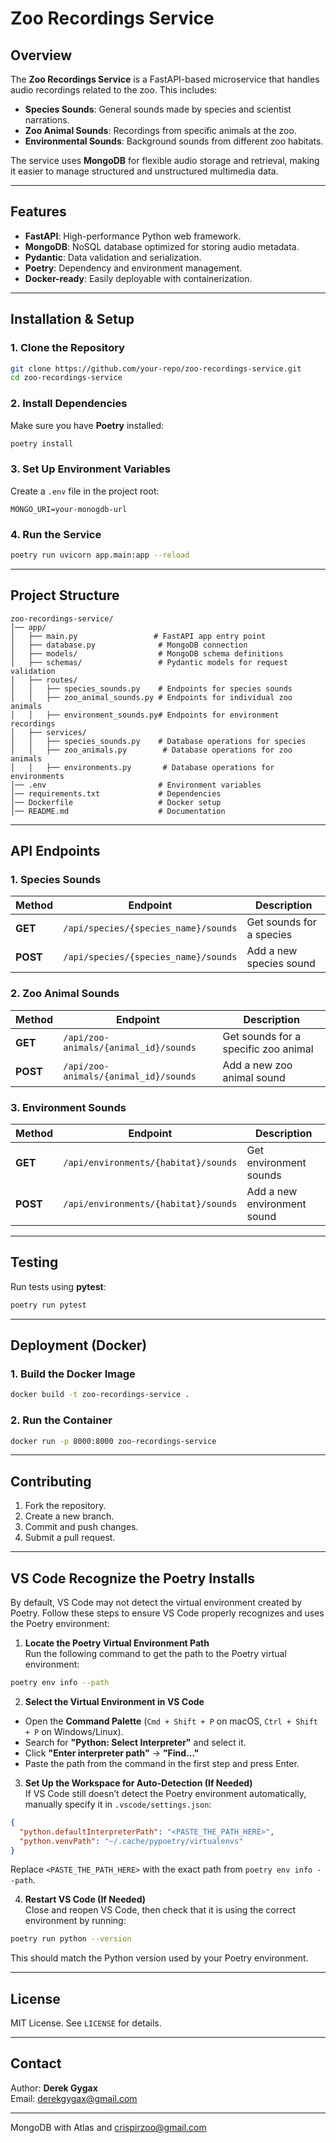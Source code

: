 # Zoo Recordings Service

## Overview
The **Zoo Recordings Service** is a FastAPI-based microservice that handles audio recordings related to the zoo. This includes:
- **Species Sounds**: General sounds made by species and scientist narrations.
- **Zoo Animal Sounds**: Recordings from specific animals at the zoo.
- **Environmental Sounds**: Background sounds from different zoo habitats.

The service uses **MongoDB** for flexible audio storage and retrieval, making it easier to manage structured and unstructured multimedia data.

---

## Features
- **FastAPI**: High-performance Python web framework.
- **MongoDB**: NoSQL database optimized for storing audio metadata.
- **Pydantic**: Data validation and serialization.
- **Poetry**: Dependency and environment management.
- **Docker-ready**: Easily deployable with containerization.

---

## Installation & Setup

### 1. Clone the Repository
```sh
git clone https://github.com/your-repo/zoo-recordings-service.git
cd zoo-recordings-service
```

### 2. Install Dependencies
Make sure you have **Poetry** installed:
```sh
poetry install
```

### 3. Set Up Environment Variables
Create a `.env` file in the project root:
```
MONGO_URI=your-monogdb-url
```

### 4. Run the Service
```sh
poetry run uvicorn app.main:app --reload
```

---

## Project Structure
```
zoo-recordings-service/
│── app/
│   ├── main.py                 # FastAPI app entry point
│   ├── database.py              # MongoDB connection
│   ├── models/                  # MongoDB schema definitions
│   ├── schemas/                 # Pydantic models for request validation
│   ├── routes/
│   │   ├── species_sounds.py    # Endpoints for species sounds
│   │   ├── zoo_animal_sounds.py # Endpoints for individual zoo animals
│   │   ├── environment_sounds.py# Endpoints for environment recordings
│   ├── services/
│   │   ├── species_sounds.py    # Database operations for species
│   │   ├── zoo_animals.py        # Database operations for zoo animals
│   │   ├── environments.py       # Database operations for environments
│── .env                         # Environment variables
│── requirements.txt             # Dependencies
│── Dockerfile                   # Docker setup
│── README.md                    # Documentation
```

---

## API Endpoints
### **1. Species Sounds**
| Method | Endpoint | Description |
|--------|------------|-------------|
| **GET** | `/api/species/{species_name}/sounds` | Get sounds for a species |
| **POST** | `/api/species/{species_name}/sounds` | Add a new species sound |

### **2. Zoo Animal Sounds**
| Method | Endpoint | Description |
|--------|------------|-------------|
| **GET** | `/api/zoo-animals/{animal_id}/sounds` | Get sounds for a specific zoo animal |
| **POST** | `/api/zoo-animals/{animal_id}/sounds` | Add a new zoo animal sound |

### **3. Environment Sounds**
| Method | Endpoint | Description |
|--------|------------|-------------|
| **GET** | `/api/environments/{habitat}/sounds` | Get environment sounds |
| **POST** | `/api/environments/{habitat}/sounds` | Add a new environment sound |

---

## Testing
Run tests using **pytest**:
```sh
poetry run pytest
```

---

## Deployment (Docker)
### 1. Build the Docker Image
```sh
docker build -t zoo-recordings-service .
```

### 2. Run the Container
```sh
docker run -p 8000:8000 zoo-recordings-service
```

---

## Contributing
1. Fork the repository.
2. Create a new branch.
3. Commit and push changes.
4. Submit a pull request.

---
## VS Code Recognize the Poetry Installs  

By default, VS Code may not detect the virtual environment created by Poetry. Follow these steps to ensure VS Code properly recognizes and uses the Poetry environment:  

1. **Locate the Poetry Virtual Environment Path**  
  Run the following command to get the path to the Poetry virtual environment:  
  ```sh
  poetry env info --path
  ```

2. **Select the Virtual Environment in VS Code**  
  - Open the **Command Palette** (`Cmd + Shift + P` on macOS, `Ctrl + Shift + P` on Windows/Linux).  
  - Search for **"Python: Select Interpreter"** and select it.  
  - Click **"Enter interpreter path"** → **"Find..."**  
  - Paste the path from the command in the first step and press Enter.  

3. **Set Up the Workspace for Auto-Detection (If Needed)**  
  If VS Code still doesn’t detect the Poetry environment automatically, manually specify it in `.vscode/settings.json`:  

  ```json
  {
    "python.defaultInterpreterPath": "<PASTE_THE_PATH_HERE>",
    "python.venvPath": "~/.cache/pypoetry/virtualenvs"
  }
  ```

  Replace `<PASTE_THE_PATH_HERE>` with the exact path from `poetry env info --path`.  

4. **Restart VS Code (If Needed)**  
  Close and reopen VS Code, then check that it is using the correct environment by running:  
  ```sh
  poetry run python --version
  ```  
  This should match the Python version used by your Poetry environment.  
  
---

## License
MIT License. See `LICENSE` for details.

---

## Contact
Author: **Derek Gygax**  
Email: [derekgygax@gmail.com](mailto:derekgygax@gmail.com)

---

MongoDB with Atlas and crispirzoo@gmail.com


